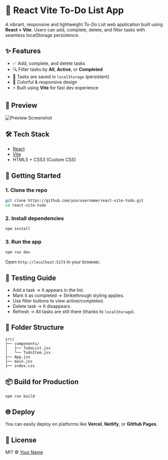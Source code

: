 
# 📝 React Vite To-Do List App

A vibrant, responsive and lightweight To-Do List web application built using **React + Vite**. Users can add, complete, delete, and filter tasks with seamless localStorage persistence.

## ✨ Features

- ✅ Add, complete, and delete tasks
- 🔍 Filter tasks by **All**, **Active**, or **Completed**
- 💾 Tasks are saved in `localStorage` (persistent)
- 🎨 Colorful & responsive design
- ⚡️ Built using **Vite** for fast dev experience

## 📸 Preview

![Preview Screenshot](preview.png)

## 🛠️ Tech Stack

- [React](https://reactjs.org/)
- [Vite](https://vitejs.dev/)
- HTML5 + CSS3 (Custom CSS)

## 🚀 Getting Started

### 1. Clone the repo

```bash
git clone https://github.com/yourusername/react-vite-todo.git
cd react-vite-todo
```

### 2. Install dependencies

```bash
npm install
```

### 3. Run the app

```bash
npm run dev
```

Open `http://localhost:5173` in your browser.

## 🧪 Testing Guide

- Add a task → It appears in the list.
- Mark it as completed → Strikethrough styling applies.
- Use filter buttons to view active/completed.
- Delete task → It disappears.
- Refresh → All tasks are still there (thanks to `localStorage`).

## 📂 Folder Structure

```
src/
├── components/
│   ├── TodoList.jsx
│   └── TodoItem.jsx
├── App.jsx
├── main.jsx
├── index.css
```

## 📦 Build for Production

```bash
npm run build
```

## 🌐 Deploy

You can easily deploy on platforms like **Vercel**, **Netlify**, or **GitHub Pages**.

## 📄 License

MIT © [Your Name](https://github.com/yourusername)
